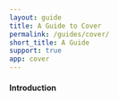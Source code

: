 ```yaml
---
layout: guide
title: A Guide to Cover
permalink: /guides/cover/
short_title: A Guide
support: true
app: cover
---
```


#### Introduction